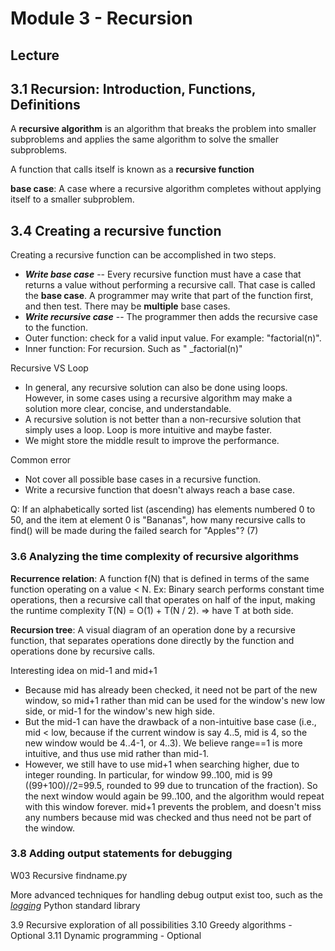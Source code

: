 # Module 3 - Recursion

## Lecture

## 3.1 Recursion: Introduction, Functions, Definitions

A **recursive algorithm** is an algorithm that breaks the problem into smaller subproblems and applies the same algorithm to solve the smaller subproblems.

A function that calls itself is known as a **recursive function**

**base case**: A case where a recursive algorithm completes without applying itself to a smaller subproblem.

## 3.4 Creating a recursive function

Creating a recursive function can be accomplished in two steps.

- ***Write base case*** -- Every recursive function must have a case that returns a value without performing a recursive call. That case is called the **base case**. A programmer may write that part of the function first, and then test. There may be **multiple** base cases.
- ***Write recursive case*** -- The programmer then adds the recursive case to the function.
- Outer function: check for a valid input value. For example: "factorial(n)".
- Inner function: For recursion. Such as " _factorial(n)"

Recursive VS Loop

- In general, any recursive solution can also be done using loops. However, in some cases using a recursive algorithm may make a solution more clear, concise, and understandable.
- A recursive solution is not better than a non-recursive solution that simply uses a loop. Loop is more intuitive and maybe faster. 
- We might store the middle result to improve the performance. 

Common error

- Not cover all possible base cases in a recursive function. 
- Write a recursive function that doesn't always reach a base case. 



Q: If an alphabetically sorted list (ascending) has elements numbered 0 to 50, and the item at element 0 is "Bananas", how many recursive calls to find() will be made during the failed search for "Apples"? (7) 

### 3.6 Analyzing the time complexity of recursive algorithms

**Recurrence relation**: A function f(N) that is defined in terms of the same function operating on a value < N. Ex: Binary search performs constant time operations, then a recursive call that operates on half of the input, making the runtime complexity T(N) = O(1) + T(N / 2). => have T at both side. 

**Recursion tree**: A visual diagram of an operation done by a recursive function, that separates operations done directly by the function and operations done by recursive calls.

Interesting idea on mid-1 and mid+1

- Because mid has already been checked, it need not be part of the new window, so mid+1 rather than mid can be used for the window's new low side, or mid-1 for the window's new high side. 
- But the mid-1 can have the drawback of a non-intuitive base case (i.e., mid < low, because if the current window is say 4..5, mid is 4, so the new window would be 4..4-1, or 4..3). We believe range==1 is more intuitive, and thus use mid rather than mid-1. 
- However, we still have to use mid+1 when searching higher, due to integer rounding. In particular, for window 99..100, mid is 99 ((99+100)//2=99.5, rounded to 99 due to truncation of the fraction). So the next window would again be 99..100, and the algorithm would repeat with this window forever. mid+1 prevents the problem, and doesn't miss any numbers because mid was checked and thus need not be part of the window.

### 3.8 Adding output statements for debugging

W03 Recursive findname.py

More advanced techniques for handling debug output exist too, such as the *[logging](http://docs.python.org/3/library/logging.html)* Python standard library



3.9 Recursive exploration of all possibilities
3.10 Greedy algorithms - Optional
3.11 Dynamic programming - Optional